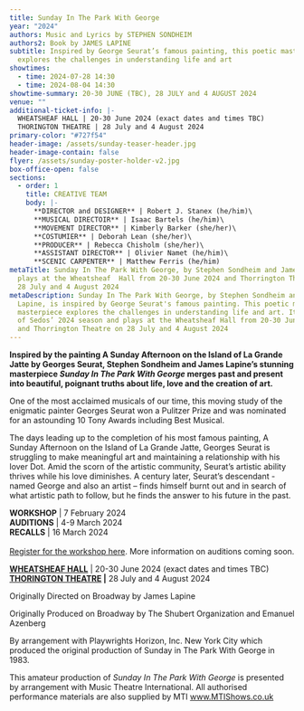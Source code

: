 ```yaml
---
title: Sunday In The Park With George
year: "2024"
authors: Music and Lyrics by STEPHEN SONDHEIM
authors2: Book by JAMES LAPINE
subtitle: Inspired by George Seurat’s famous painting, this poetic masterpiece
  explores the challenges in understanding life and art
showtimes:
  - time: 2024-07-28 14:30
  - time: 2024-08-04 14:30
showtime-summary: 20-30 JUNE (TBC), 28 JULY and 4 AUGUST 2024
venue: ""
additional-ticket-info: |-
  WHEATSHEAF HALL | 20-30 June 2024 (exact dates and times TBC)
  THORINGTON THEATRE | 28 July and 4 August 2024
primary-color: "#727f54"
header-image: /assets/sunday-teaser-header.jpg
header-image-contain: false
flyer: /assets/sunday-poster-holder-v2.jpg
box-office-open: false
sections:
  - order: 1
    title: CREATIVE TEAM
    body: |-
      **DIRECTOR and DESIGNER** | Robert J. Stanex (he/him)\
      **MUSICAL DIRECTOIR** | Isaac Bartels (he/him)\
      **MOVEMENT DIRECTOR** | Kimberly Barker (she/her)\
      **COSTUMIER** | Deborah Lean (she/her)\
      **PRODUCER** | Rebecca Chisholm (she/her)\
      **ASSISTANT DIRECTOR** | Olivier Namet (he/him)\
      **SCENIC CARPENTER** | Matthew Ferris (he/him)
metaTitle: Sunday In The Park With George, by Stephen Sondheim and James Lapine,
  plays at the Wheatsheaf  Hall from 20-30 June 2024 and Thorrington Theatre on
  28 July and 4 August 2024
metaDescription: Sunday In The Park With George, by Stephen Sondheim and James
  Lapine, is inspired by George Seurat's famous painting. This poetic musical
  masterpiece explores the challenges in understanding life and art. It is part
  of Sedos’ 2024 season and plays at the Wheatsheaf Hall from 20-30 June 2024
  and Thorrington Theatre on 28 July and 4 August 2024
---
```

**Inspired by the painting A Sunday Afternoon on the Island of La Grande Jatte by Georges Seurat, Stephen Sondheim and James Lapine’s stunning masterpiece *Sunday In The Park With George* merges past and present into beautiful, poignant truths about life, love and the creation of art.** 

One of the most acclaimed musicals of our time, this moving study of the enigmatic painter Georges Seurat won a Pulitzer Prize and was nominated for an astounding 10 Tony Awards including Best Musical.

The days leading up to the completion of his most famous painting, A Sunday Afternoon on the Island of La Grande Jatte, Georges Seurat is struggling to make meaningful art and maintaining a relationship with his lover Dot. Amid the scorn of the artistic community, Seurat’s artistic ability thrives while his love diminishes. A century later, Seurat’s descendant - named George and also an artist – finds himself burnt out and in search of what artistic path to follow, but he finds the answer to his future in the past.

**WORKSHOP** | 7 February 2024\
**AUDITIONS** | 4-9 March 2024\
**RECALLS** | 16 March 2024\
\
[Register for the workshop here](https://membership.sedos.co.uk/signup/121). More information on auditions coming soon.

**[WHEATSHEAF HALL](https://www.sedos.co.uk/venues/wheatsheaf-hall)** | 20-30 June 2024 (exact dates and times TBC)\
**[THORINGTON THEATRE](https://www.thoringtontheatre.co.uk/) |** 28 July and 4 August 2024

Originally Directed on Broadway by James Lapine

Originally Produced on Broadway by The Shubert Organization and Emanuel Azenberg

By arrangement with Playwrights Horizon, Inc. New York City which produced the original production of Sunday in The Park With George in 1983.

This amateur production of *Sunday In The Park With George* is presented by arrangement with Music Theatre International. All authorised performance materials are also supplied by MTI www.MTIShows.co.uk